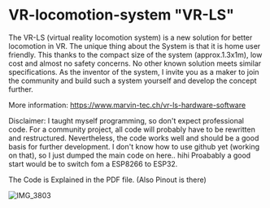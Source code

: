 # VR-locomotion-system "VR-LS"
The VR-LS (virtual reality locomotion system) is a new solution for better locomotion in VR. The unique thing about the System is that it is home user friendly. This thanks to the compact size of the system (approx.1.3x1m), low cost and almost no safety concerns. No other known solution meets similar specifications. As the inventor of the system, I invite you as a maker to join the community and build such a system yourself and develop the concept further.

More information:
https://www.marvin-tec.ch/vr-ls-hardware-software

Disclaimer:
I taught myself programming, so don't expect professional code. For a community project, all code will probably have to be rewritten and restructured. Nevertheless, the code works well and should be a good basis for further development. I don't know how to use github yet (working on that), so I just dumped the main code on here.. hihi
Proabably a good start would be to switch fom a ESP8266 to ESP32.

The Code is Explained in the PDF file. (Also Pinout is there)


![IMG_3803](https://user-images.githubusercontent.com/22561089/192105609-8bbedd41-e5ea-4bc7-8ed9-6744eb2f9546.jpg)
